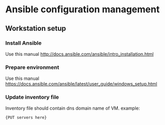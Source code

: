 # Ansible configuration management

## Workstation setup

### Install Ansible

Use this manual <http://docs.ansible.com/ansible/intro_installation.html>

### Prepare environment

Use this manual https://docs.ansible.com/ansible/latest/user_guide/windows_setup.html

### Update inventory file

Inventory  file should contain dns domain name of VM.
example:
```bash
{PUT servers here}
